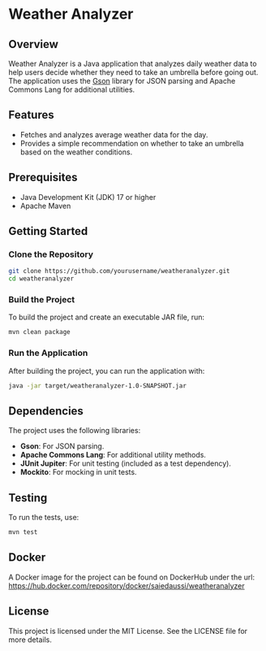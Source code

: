 # Weather Analyzer

## Overview

Weather Analyzer is a Java application that analyzes daily weather data to help users decide whether they need to take an umbrella before going out. The application uses the [Gson](https://github.com/google/gson) library for JSON parsing and Apache Commons Lang for additional utilities.

## Features

- Fetches and analyzes average weather data for the day.
- Provides a simple recommendation on whether to take an umbrella based on the weather conditions.

## Prerequisites

- Java Development Kit (JDK) 17 or higher
- Apache Maven

## Getting Started

### Clone the Repository

```bash
git clone https://github.com/yourusername/weatheranalyzer.git
cd weatheranalyzer
```

### Build the Project

To build the project and create an executable JAR file, run:

```bash
mvn clean package
```

### Run the Application

After building the project, you can run the application with:

```bash
java -jar target/weatheranalyzer-1.0-SNAPSHOT.jar
```

## Dependencies

The project uses the following libraries:

- **Gson**: For JSON parsing.
- **Apache Commons Lang**: For additional utility methods.
- **JUnit Jupiter**: For unit testing (included as a test dependency).
- **Mockito**: For mocking in unit tests.

## Testing

To run the tests, use:

```bash
mvn test
```

## Docker 

A Docker image for the project can be found on DockerHub under the url: https://hub.docker.com/repository/docker/saiedaussi/weatheranalyzer

## License

This project is licensed under the MIT License. See the LICENSE file for more details.
